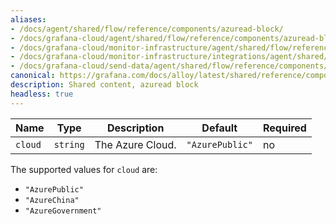 ```yaml
---
aliases:
- /docs/agent/shared/flow/reference/components/azuread-block/
- /docs/grafana-cloud/agent/shared/flow/reference/components/azuread-block/
- /docs/grafana-cloud/monitor-infrastructure/agent/shared/flow/reference/components/azuread-block/
- /docs/grafana-cloud/monitor-infrastructure/integrations/agent/shared/flow/reference/components/azuread-block/
- /docs/grafana-cloud/send-data/agent/shared/flow/reference/components/azuread-block/
canonical: https://grafana.com/docs/alloy/latest/shared/reference/components/azuread-block/
description: Shared content, azuread block
headless: true
---
```


Name    | Type     | Description      | Default         | Required
--------|----------|------------------|-----------------|---------
`cloud` | `string` | The Azure Cloud. | `"AzurePublic"` | no

The supported values for `cloud` are:
* `"AzurePublic"`
* `"AzureChina"`
* `"AzureGovernment"`
